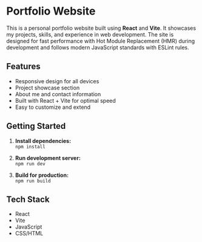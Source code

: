 
# Portfolio Website

This is a personal portfolio website built using **React** and **Vite**. It showcases my projects, skills, and experience in web development. The site is designed for fast performance with Hot Module Replacement (HMR) during development and follows modern JavaScript standards with ESLint rules.

## Features

- Responsive design for all devices
- Project showcase section
- About me and contact information
- Built with React + Vite for optimal speed
- Easy to customize and extend

## Getting Started

1. **Install dependencies:**  
   `npm install`

2. **Run development server:**  
   `npm run dev`

3. **Build for production:**  
   `npm run build`

## Tech Stack

- React
- Vite
- JavaScript
- CSS/HTML

